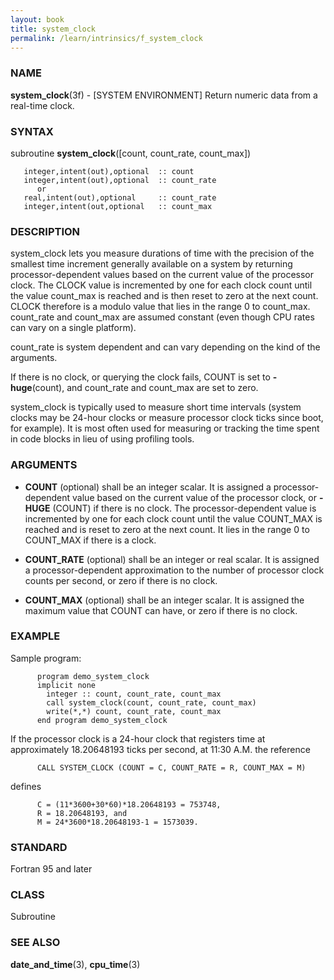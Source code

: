 ```yaml
---
layout: book
title: system_clock
permalink: /learn/intrinsics/f_system_clock
---
```

### NAME

**system\_clock**(3f) - \[SYSTEM ENVIRONMENT\] Return
numeric data from a real-time clock.

### SYNTAX

subroutine **system\_clock**(\[count, count\_rate, count\_max\])

```
   integer,intent(out),optional  :: count
   integer,intent(out),optional  :: count_rate
      or
   real,intent(out),optional     :: count_rate
   integer,intent(out,optional   :: count_max
```

### DESCRIPTION

system\_clock lets you measure durations of time with the precision of
the smallest time increment generally available on a system by returning
processor-dependent values based on the current value of the processor
clock. The CLOCK value is incremented by one for each clock count until
the value count\_max is reached and is then reset to zero at the next
count. CLOCK therefore is a modulo value that lies in the range 0 to
count\_max. count\_rate and count\_max are assumed constant (even though
CPU rates can vary on a single platform).

count\_rate is system dependent and can vary depending on the kind of
the arguments.

If there is no clock, or querying the clock fails, COUNT is set to
**-huge**(count), and count\_rate and count\_max are set to zero.

system\_clock is typically used to measure short time intervals (system
clocks may be 24-hour clocks or measure processor clock ticks since
boot, for example). It is most often used for measuring or tracking the
time spent in code blocks in lieu of using profiling tools.

### ARGUMENTS

  - **COUNT**
    (optional) shall be an integer scalar. It is assigned a
    processor-dependent value based on the current value of the
    processor clock, or **-HUGE** (COUNT) if there is no clock. The
    processor-dependent value is incremented by one for each clock count
    until the value COUNT\_MAX is reached and is reset to zero at the
    next count. It lies in the range 0 to COUNT\_MAX if there is a
    clock.

  - **COUNT\_RATE**
    (optional) shall be an integer or real scalar. It is assigned a
    processor-dependent approximation to the number of processor clock
    counts per second, or zero if there is no clock.

  - **COUNT\_MAX**
    (optional) shall be an integer scalar. It is assigned the maximum
    value that COUNT can have, or zero if there is no clock.

### EXAMPLE

Sample program:

```
      program demo_system_clock
      implicit none
        integer :: count, count_rate, count_max
        call system_clock(count, count_rate, count_max)
        write(*,*) count, count_rate, count_max
      end program demo_system_clock
```

If the processor clock is a 24-hour clock that registers time at
approximately 18.20648193 ticks per second, at 11:30 A.M. the reference

```
      CALL SYSTEM_CLOCK (COUNT = C, COUNT_RATE = R, COUNT_MAX = M)
```

defines

```
      C = (11*3600+30*60)*18.20648193 = 753748,
      R = 18.20648193, and
      M = 24*3600*18.20648193-1 = 1573039.
```

### STANDARD

Fortran 95 and later

### CLASS

Subroutine

### SEE ALSO

**date\_and\_time**(3), **cpu\_time**(3)
